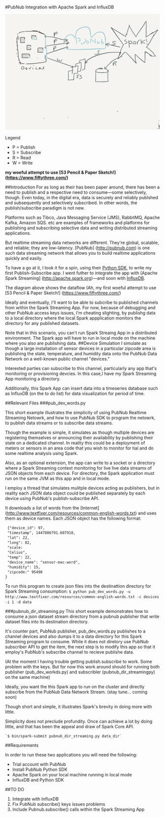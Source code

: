 #PubNub Integration with Apache Spark and InfluxDB

![](images/pubnub_spark.png "An Overview of Data Flow")

Legend
- P = Publish
- S = Subscribe
- R = Read
- W = Write

**my woeful attempt to use [53 Pencil & Paper Sketch!] (https://www.fiftythree.com/)**

##Introduction
For as long as their has been paper around, there has been a need to publish and a respective need to consume—some selectively, though. Even today, in the digital era, data is securely and reliably publshed and subsequently and selectively subscribed. In other words, the publish/subscribe paradigm is not new.

Platforms such as Tibco, Java Messaging Service (JMS), RabbitMQ, Apache Kafka, Amazon SQS. etc are examples of frameworks and platforms for publishing and subscribing selective data and writing distributed streaming applications.

But realtime streaming data networks are different. They're global, scalable, and reliable; they are low-latency. [PubNub]
(http://pubnub.com) is one such data streaming network that allows you to build realtime applications quickly and easily.

To have a go at it, I took it for a spin, using their [Python SDK](https://www.pubnub.com/developers/), to write my first Publish-Subscribe app. I went futher to integrate the app with [Apache Spark Streaming] (http://apache.spark.org)—and soon with [InfluxDB](http://influxdb.com). 

The diagram above shows the dataflow (Ah, my first woeful attempt to use [53 Pencil & Paper Sketch!] (https://www.fiftythree.com/)

Ideally and eventually, I'll want to be able to subcribe to published channels from within the Spark Streaming App. For now, because of debugging and other PubNub access keys issues, I'm cheating slighting, by publishg data to a local directory where the local Spark appplication monitors the directory for any published datasets.

Note that in this scenario, you can't run Spark Streaing App in a distributed environment. The Spark app will have to run in local mode on the machine where you also are publishing data.
##Device Simulation
I simulate as though a large installation of sensor devices in a particular zipcode area is publishing the state, temperature, and humidity data onto the PubNub Data Network on a well-known public channel "devices."

Interested parties can subscribe to this channel, particularly any app that's monitoring or provisioning devcies. In this case,I have my Spark Streaming App monitoring a directory.

Additionally, this Spark App can insert data into a timeseries database such as InfluxDB (on the to do list) for data visualization for period of time.


##Relevant Files
###pub_dev_words.py

This short example illustrates the simplicity of using PubNub Realtime Streaming Netowrk,
and how to use PubNub SDK to program the netowrk, to publish data streams or to subscribe data streams.

Though the example is simple, it simulates as though multiple devices are registering themselves or announcing their
availability by publishing their state on a dedicated channel. In reality this could be a deployment of meters or sensors
in an area code that you wish to monitor for tial and do some realtime analysis using Spark.

Also, as an optional extension, the app can write to a socket or a directory where a Spark Streaming context monitoring for live
live data streams of JSON objects from each device. For directory, the Spark application must run on the same JVM as this app and in local mode.

I employ a thread that simulates mulitple devices acting as publishers, but in reality each JSON data object could be published
separately by each device using PubNub's publish-subscribe API. 

It downloads a list of words from the [Internet] (http://www.textfixer.com/resources/common-english-words.txt) and uses them as device names. Each JSON object has the 
following format:

     {"device_id": 97, 
     "timestamp", 1447886791.607918,
     "lat": 22, 
     "long": 82, 
     "scale: 
     "Celius", 
     "temp": 22, 
     "device_name": "sensor-mac-word",
     "humidity": 15,
     "zipcode:" 95498
    }

 To run this program to create json files into the destinattion directory for Spark Streaming consumption:
     `$ python pub_dev_words.py -u http://www.textfixer.com/resources/common-english-words.txt -c devices -i 1 -d data`

###pubnub_dir_streaming.py
 This short example demonstrates how to consume a json dataset stream directory from a pubnub publisher that write dataset files into its destination directory.

It's counter part, PubNub publisher, pub_dev_words.py publishes to a channel devices and also dumps it to a data directory
for this Spark Streaming program to consume. While it does not diretory use PubNub subscriber API to get the item, the next
step is to modify this app so that it employ's PubNub's subscribe channel to recieve publishe data.

(At the moment I having trouble getting publish.subscribe to work. Some problem with the keys. But for now this work around should
for running both publisher (pub_dev_workds.py) and subscribler (pubnub_dir_streamingpy) on the same machine)

Ideally, you want the this Spark app to run on the cluster and directly subscrbe from the PubNub Data Network Stream.
(stay tune... coming soon)


Though short and simple, it illustrates Spark's brevity in doing more with little. 

Simplicity does not preclude profundity. Once can achieve a lot by doing little, and that has been the appeal and draw of Spark Core API.

    `$ bin/spark-submit pubnub_dir_streaming.py data_dir`
##Requirements

In order to run these two applications you will need the following:
- Trial account with PubNub
- Install PubNub Python SDK 
- Apache Spark on your local machine running in local mode
- InfluxDB and Python SDK

##TO DO
1. Integrate with InfluxDB
2. Fix PubNub subscribe() keys issues problems
3. Include Pubnub.subscribe() calls within the Spark Streaming App
